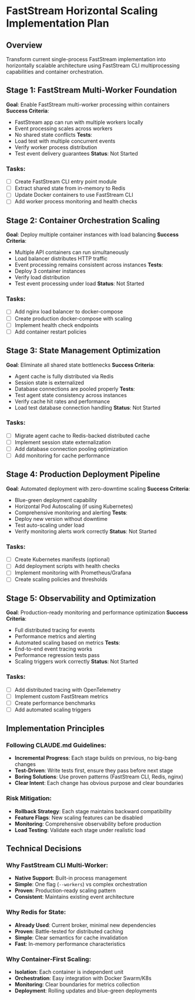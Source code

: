 # FastStream Horizontal Scaling Implementation Plan

## Overview
Transform current single-process FastStream implementation into horizontally scalable architecture using FastStream CLI multiprocessing capabilities and container orchestration.

## Stage 1: FastStream Multi-Worker Foundation

**Goal**: Enable FastStream multi-worker processing within containers
**Success Criteria**:
- FastStream app can run with multiple workers locally
- Event processing scales across workers
- No shared state conflicts
**Tests**:
- Load test with multiple concurrent events
- Verify worker process distribution
- Test event delivery guarantees
**Status**: Not Started

### Tasks:
- [ ] Create FastStream CLI entry point module
- [ ] Extract shared state from in-memory to Redis
- [ ] Update Docker containers to use FastStream CLI
- [ ] Add worker process monitoring and health checks

## Stage 2: Container Orchestration Scaling

**Goal**: Deploy multiple container instances with load balancing
**Success Criteria**:
- Multiple API containers can run simultaneously
- Load balancer distributes HTTP traffic
- Event processing remains consistent across instances
**Tests**:
- Deploy 3 container instances
- Verify load distribution
- Test event processing under load
**Status**: Not Started

### Tasks:
- [ ] Add nginx load balancer to docker-compose
- [ ] Create production docker-compose with scaling
- [ ] Implement health check endpoints
- [ ] Add container restart policies

## Stage 3: State Management Optimization

**Goal**: Eliminate all shared state bottlenecks
**Success Criteria**:
- Agent cache is fully distributed via Redis
- Session state is externalized
- Database connections are pooled properly
**Tests**:
- Test agent state consistency across instances
- Verify cache hit rates and performance
- Load test database connection handling
**Status**: Not Started

### Tasks:
- [ ] Migrate agent cache to Redis-backed distributed cache
- [ ] Implement session state externalization
- [ ] Add database connection pooling optimization
- [ ] Add monitoring for cache performance

## Stage 4: Production Deployment Pipeline

**Goal**: Automated deployment with zero-downtime scaling
**Success Criteria**:
- Blue-green deployment capability
- Horizontal Pod Autoscaling (if using Kubernetes)
- Comprehensive monitoring and alerting
**Tests**:
- Deploy new version without downtime
- Test auto-scaling under load
- Verify monitoring alerts work correctly
**Status**: Not Started

### Tasks:
- [ ] Create Kubernetes manifests (optional)
- [ ] Add deployment scripts with health checks
- [ ] Implement monitoring with Prometheus/Grafana
- [ ] Create scaling policies and thresholds

## Stage 5: Observability and Optimization

**Goal**: Production-ready monitoring and performance optimization
**Success Criteria**:
- Full distributed tracing for events
- Performance metrics and alerting
- Automated scaling based on metrics
**Tests**:
- End-to-end event tracing works
- Performance regression tests pass
- Scaling triggers work correctly
**Status**: Not Started

### Tasks:
- [ ] Add distributed tracing with OpenTelemetry
- [ ] Implement custom FastStream metrics
- [ ] Create performance benchmarks
- [ ] Add automated scaling triggers

## Implementation Principles

### Following CLAUDE.md Guidelines:
- **Incremental Progress**: Each stage builds on previous, no big-bang changes
- **Test-Driven**: Write tests first, ensure they pass before next stage
- **Boring Solutions**: Use proven patterns (FastStream CLI, Redis, nginx)
- **Clear Intent**: Each change has obvious purpose and clear boundaries

### Risk Mitigation:
- **Rollback Strategy**: Each stage maintains backward compatibility
- **Feature Flags**: New scaling features can be disabled
- **Monitoring**: Comprehensive observability before production
- **Load Testing**: Validate each stage under realistic load

## Technical Decisions

### Why FastStream CLI Multi-Worker:
- **Native Support**: Built-in process management
- **Simple**: One flag (`--workers`) vs complex orchestration
- **Proven**: Production-ready scaling pattern
- **Consistent**: Maintains existing event architecture

### Why Redis for State:
- **Already Used**: Current broker, minimal new dependencies
- **Proven**: Battle-tested for distributed caching
- **Simple**: Clear semantics for cache invalidation
- **Fast**: In-memory performance characteristics

### Why Container-First Scaling:
- **Isolation**: Each container is independent unit
- **Orchestration**: Easy integration with Docker Swarm/K8s
- **Monitoring**: Clear boundaries for metrics collection
- **Deployment**: Rolling updates and blue-green deployments
